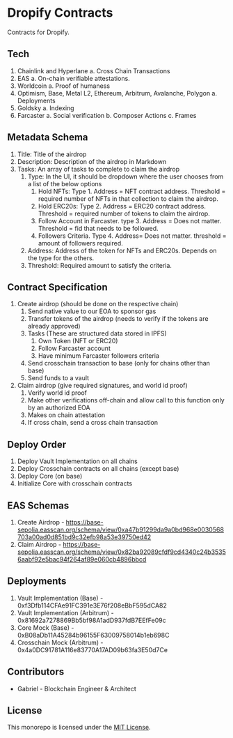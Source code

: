 # Dropify Contracts

Contracts for Dropify.

## Tech

1. Chainlink and Hyperlane
   a. Cross Chain Transactions
2. EAS
   a. On-chain verifiable attestations.
3. Worldcoin
   a. Proof of humaness
4. Optimism, Base, Metal L2, Ethereum, Arbitrum, Avalanche, Polygon
   a. Deployments
5. Goldsky
   a. Indexing
6. Farcaster
   a. Social verification
   b. Composer Actions
   c. Frames

## Metadata Schema

1. Title: Title of the airdrop
2. Description: Description of the airdrop in Markdown
3. Tasks: An array of tasks to complete to claim the airdrop
   1. Type: In the UI, it should be dropdown where the user chooses from a list of the below options
      1. Hold NFTs: Type 1. Address = NFT contract address. Threshold = required number of NFTs in that collection to claim the airdrop.
      2. Hold ERC20s: Type 2. Address = ERC20 contract address. Threshold = required number of tokens to claim the airdrop.
      3. Follow Account in Farcaster. type 3. Address = Does not matter. Threshold = fid that needs to be followed.
      4. Followers Criteria. Type 4. Address= Does not matter. threshold = amount of followers required.
   2. Address: Address of the token for NFTs and ERC20s. Depends on the type for the others.
   3. Threshold: Required amount to satisfy the criteria.

## Contract Specification

1. Create airdrop (should be done on the respective chain)
   1. Send native value to our EOA to sponsor gas
   2. Transfer tokens of the airdrop (needs to verify if the tokens are already approved)
   3. Tasks (These are structured data stored in IPFS)
      1. Own Token (NFT or ERC20)
      2. Follow Farcaster account
      3. Have minimum Farcaster followers criteria
   4. Send crosschain transaction to base (only for chains other than base)
   5. Send funds to a vault
2. Claim airdrop (give required signatures, and world id proof)
   1. Verify world id proof
   2. Make other verifications off-chain and allow call to this function only by an authorized EOA
   3. Makes on chain attestation
   4. If cross chain, send a cross chain transaction

## Deploy Order

1. Deploy Vault Implementation on all chains
2. Deploy Crosschain contracts on all chains (except base)
3. Deploy Core (on base)
4. Initialize Core with crosschain contracts

## EAS Schemas

1. Create Airdrop - https://base-sepolia.easscan.org/schema/view/0xa47b91299da9a0bd968e0030568703a00ad0d851bd9c32efb98a53e39750ed42
2. Claim Airdrop - https://base-sepolia.easscan.org/schema/view/0x82ba92089cfdf9cd4340c24b35356aabf92e5bac94f264af89e060cb4896bbcd

## Deployments

1. Vault Implementation (Base) - 0xf3Dfb114CFAe91FC391e3E76f208eBbF595dCA82
2. Vault Implementation (Arbitrum) - 0x81692a7278869Bb5bf98A1adD937fdB7EEfFe09c
3. Core Mock (Base) - 0xB08aDb11A45284b96155F63009758014b1eb698C
4. Crosschain Mock (Arbitrum) - 0x4a0DC91781A116e83770A17AD09b63fa3E50d7Ce

## Contributors

- Gabriel - Blockchain Engineer & Architect

## License

This monorepo is licensed under the [MIT License](LICENSE).
